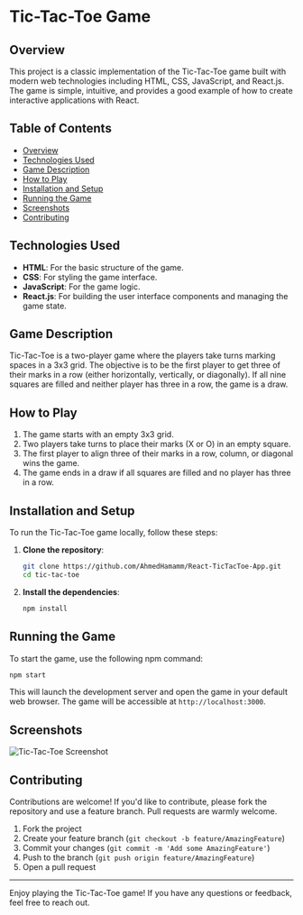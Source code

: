# Tic-Tac-Toe Game

## Overview

This project is a classic implementation of the Tic-Tac-Toe game built with modern web technologies including HTML, CSS, JavaScript, and React.js. The game is simple, intuitive, and provides a good example of how to create interactive applications with React.

## Table of Contents

- [Overview](#overview)
- [Technologies Used](#technologies-used)
- [Game Description](#game-description)
- [How to Play](#how-to-play)
- [Installation and Setup](#installation-and-setup)
- [Running the Game](#running-the-game)
- [Screenshots](#screenshots)
- [Contributing](#contributing)

## Technologies Used

- **HTML**: For the basic structure of the game.
- **CSS**: For styling the game interface.
- **JavaScript**: For the game logic.
- **React.js**: For building the user interface components and managing the game state.

## Game Description

Tic-Tac-Toe is a two-player game where the players take turns marking spaces in a 3x3 grid. The objective is to be the first player to get three of their marks in a row (either horizontally, vertically, or diagonally). If all nine squares are filled and neither player has three in a row, the game is a draw.

## How to Play

1. The game starts with an empty 3x3 grid.
2. Two players take turns to place their marks (X or O) in an empty square.
3. The first player to align three of their marks in a row, column, or diagonal wins the game.
4. The game ends in a draw if all squares are filled and no player has three in a row.

## Installation and Setup

To run the Tic-Tac-Toe game locally, follow these steps:

1. **Clone the repository**:
   ```sh
   git clone https://github.com/AhmedHamamm/React-TicTacToe-App.git
   cd tic-tac-toe
   ```

2. **Install the dependencies**:
   ```sh
   npm install
   ```

## Running the Game

To start the game, use the following npm command:

```sh
npm start
```

This will launch the development server and open the game in your default web browser. The game will be accessible at `http://localhost:3000`.

## Screenshots

![Tic-Tac-Toe Screenshot](./screenshots/game-screenshot.png)

## Contributing

Contributions are welcome! If you'd like to contribute, please fork the repository and use a feature branch. Pull requests are warmly welcome.

1. Fork the project
2. Create your feature branch (`git checkout -b feature/AmazingFeature`)
3. Commit your changes (`git commit -m 'Add some AmazingFeature'`)
4. Push to the branch (`git push origin feature/AmazingFeature`)
5. Open a pull request


---

Enjoy playing the Tic-Tac-Toe game! If you have any questions or feedback, feel free to reach out.

